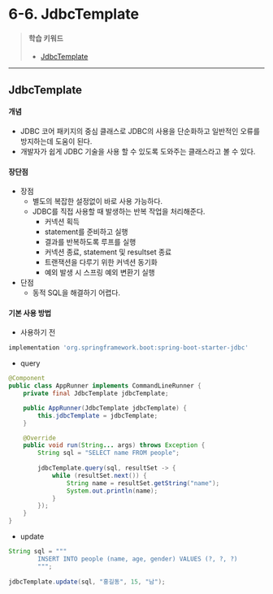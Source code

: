 # 6-6. JdbcTemplate

> #### 학습 키워드
>
> * [JdbcTemplate](6-6.-jdbctemplate.md#jdbctemplate)

***

## JdbcTemplate

#### 개념

* JDBC 코어 패키지의 중심 클래스로 JDBC의 사용을 단순화하고 일반적인 오류를 방지하는데 도움이 된다.
* 개발자가 쉽게 JDBC 기술을 사용 할 수 있도록 도와주는 클래스라고 볼 수 있다.

#### 장단점

* 장점
  * 별도의 복잡한 설정없이 바로 사용 가능하다.
  * JDBC를 직접 사용할 때 발생하는 반복 작업을 처리해준다.
    * 커넥션 획득
    * statement를 준비하고 실행
    * 결과를 반복하도록 루프를 실행
    * 커넥션 종료, statement 및 resultset 종료
    * 트랜잭션을 다루기 위한 커넥션 동기화
    * 예외 발생 시 스프링 예외 변환기 실행
* 단점
  * 동적 SQL을 해결하기 어렵다.

#### 기본 사용 방법

* 사용하기 전

```gradle
implementation 'org.springframework.boot:spring-boot-starter-jdbc'
```

* query

```java
@Component
public class AppRunner implements CommandLineRunner {
	private final JdbcTemplate jdbcTemplate;

	public AppRunner(JdbcTemplate jdbcTemplate) {
		this.jdbcTemplate = jdbcTemplate;
	}

	@Override
	public void run(String... args) throws Exception {
		String sql = "SELECT name FROM people";
		
		jdbcTemplate.query(sql, resultSet -> {
			while (resultSet.next()) {
				String name = resultSet.getString("name");
				System.out.println(name);
			}
		});
	}
}
```

* update

```java
String sql = """
		INSERT INTO people (name, age, gender) VALUES (?, ?, ?)
		""";
			
jdbcTemplate.update(sql, "홍길동", 15, "남");
```
